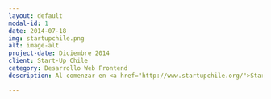 ```yaml
---
layout: default
modal-id: 1
date: 2014-07-18
img: startupchile.png
alt: image-alt
project-date: Diciembre 2014
client: Start-Up Chile
category: Desarrollo Web Frontend
description: Al comenzar en <a href="http://www.startupchile.org/">Start-Up Chile</a> colaboré en el desarrollo del <a href="http://www.startupchile.org/">nuevo sitio web</a> de la empresa, mi trabajo estuvo enfocado en mejorar parte del Frontend utilizando HTML5, CSS, Bootstrap y AngularJS.

---
```

